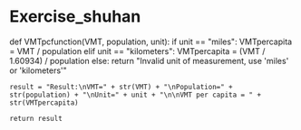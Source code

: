 # Exercise_shuhan
def VMTpcfunction(VMT, population, unit):
    if unit == "miles":
        VMTpercapita = VMT / population
    elif unit == "kilometers":
        VMTpercapita = (VMT / 1.60934) / population
    else:
        return "Invalid unit of measurement, use 'miles' or 'kilometers'"
    
    result = "Result:\nVMT=" + str(VMT) + "\nPopulation=" + str(population) + "\nUnit=" + unit + "\n\nVMT per capita = " + str(VMTpercapita)
    
    return result